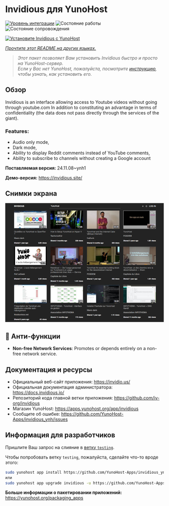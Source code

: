 <!--
Важно: этот README был автоматически сгенерирован <https://github.com/YunoHost/apps/tree/master/tools/readme_generator>
Он НЕ ДОЛЖЕН редактироваться вручную.
-->

# Invidious для YunoHost

[![Уровень интеграции](https://dash.yunohost.org/integration/invidious.svg)](https://ci-apps.yunohost.org/ci/apps/invidious/) ![Состояние работы](https://ci-apps.yunohost.org/ci/badges/invidious.status.svg) ![Состояние сопровождения](https://ci-apps.yunohost.org/ci/badges/invidious.maintain.svg)

[![Установите Invidious с YunoHost](https://install-app.yunohost.org/install-with-yunohost.svg)](https://install-app.yunohost.org/?app=invidious)

*[Прочтите этот README на других языках.](./ALL_README.md)*

> *Этот пакет позволяет Вам установить Invidious быстро и просто на YunoHost-сервер.*  
> *Если у Вас нет YunoHost, пожалуйста, посмотрите [инструкцию](https://yunohost.org/install), чтобы узнать, как установить его.*

## Обзор

Invidious is an interface allowing access to Youtube videos without going through youtube.com
In addition to constituting an advantage in terms of confidentiality (the data does not pass directly through the services of the giant).

### Features:

- Audio only mode,
- Dark mode,
- Ability to display Reddit comments instead of YouTube comments,
- Ability to subscribe to channels without creating a Google account 


**Поставляемая версия:** 24.11.08~ynh1

**Демо-версия:** <https://invidious.site/>

## Снимки экрана

![Снимок экрана Invidious](./doc/screenshots/screenshot.png)

## :red_circle: Анти-функции

- **Non-free Network Services**: Promotes or depends entirely on a non-free network service.

## Документация и ресурсы

- Официальный веб-сайт приложения: <https://invidio.us/>
- Официальная документация администратора: <https://docs.invidious.io/>
- Репозиторий кода главной ветки приложения: <https://github.com/iv-org/invidious>
- Магазин YunoHost: <https://apps.yunohost.org/app/invidious>
- Сообщите об ошибке: <https://github.com/YunoHost-Apps/invidious_ynh/issues>

## Информация для разработчиков

Пришлите Ваш запрос на слияние в [ветку `testing`](https://github.com/YunoHost-Apps/invidious_ynh/tree/testing).

Чтобы попробовать ветку `testing`, пожалуйста, сделайте что-то вроде этого:

```bash
sudo yunohost app install https://github.com/YunoHost-Apps/invidious_ynh/tree/testing --debug
или
sudo yunohost app upgrade invidious -u https://github.com/YunoHost-Apps/invidious_ynh/tree/testing --debug
```

**Больше информации о пакетировании приложений:** <https://yunohost.org/packaging_apps>
